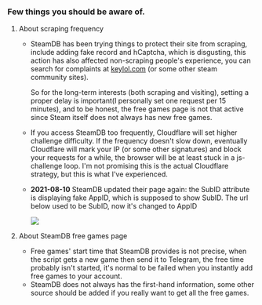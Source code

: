### Few things you should be aware of.

1. About scraping frequency

    - SteamDB has been trying things to protect their site from scraping, include adding fake record and hCaptcha, which is disgusting, this action has also affected non-scraping people's experience, you can search for complaints at [keylol.com](https://keylol.com) (or some other steam community sites).

        So for the long-term interests (both scraping and visiting), setting a proper delay is important(I personally set one request per 15 minutes), and to be honest, the free games page is not that active since Steam itself does not always has new free games.
        
    - If you access SteamDB too frequently, Cloudflare will set higher challenge difficulty. If the frequency doesn't slow down, eventually Cloudflare will mark your IP (or some other signatures) and block your requests for a while, the browser will be at least stuck in a js-challenge loop. I'm not promising this is the actual Cloudflare strategy, but this is what I've experienced.
    - **2021-08-10** SteamDB updated their page again: the SubID attribute is displaying fake AppID, which is supposed to show SubID. The url below used to be SubID, now it's changed to AppID
      
      ![](https://user-images.githubusercontent.com/17763056/128747169-6f0314f5-e1f2-4f76-9463-fec9e7c6118e.png)


2. About SteamDB free games page

    - Free games' start time that SteamDB provides is not precise, when the script gets a new game then send it to Telegram, the free time probably isn't started, it's normal to be failed when you instantly add free games to your account.
    - SteamDB does not always has the first-hand information, some other source should be added if you really want to get all the free games.
